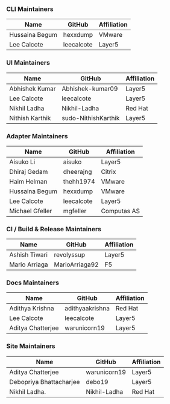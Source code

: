 ### CLI Maintainers

| Name              | GitHub            | Affiliation |
| ----------------- | ----------------- | ----------- |
| Hussaina Begum    | hexxdump          | VMware      |
| Lee Calcote       | leecalcote        | Layer5      |

### UI Maintainers

| Name             | GitHub                 | Affiliation |
| ---------------- | ---------------------- | ----------- |
| Abhishek Kumar   | Abhishek-kumar09       | Layer5      |
| Lee Calcote      | leecalcote             | Layer5      |
| Nikhil Ladha     | Nikhil-Ladha           | Red Hat     |
| Nithish Karthik  | sudo-NithishKarthik    | Layer5      |

### Adapter Maintainers

| Name               | GitHub      | Affiliation |
| ------------------ | ----------- | ----------- |
| Aisuko Li          | aisuko      | Layer5      |
| Dhiraj Gedam       | dheerajng   | Citrix      |
| Haim Helman        | thehh1974   | VMware      |
| Hussaina Begum     | hexxdump    | VMware      |
| Lee Calcote        | leecalcote  | Layer5      |
| Michael Gfeller    | mgfeller    | Computas AS |

### CI / Build & Release Maintainers

| Name                  | GitHub             | Affiliation |
| --------------------- | ------------------ | ----------- |
| Ashish Tiwari         | revolyssup         | Layer5      |
| Mario Arriaga         | MarioArriaga92     | F5          |

### Docs Maintainers

| Name              | GitHub          | Affiliation |
| ----------------- | --------------- | ----------- |
| Adithya Krishna   | adithyaakrishna | Red Hat     |
| Lee Calcote       | leecalcote      | Layer5      |
| Aditya Chatterjee | warunicorn19    | Layer5      |


### Site Maintainers

| Name                    | GitHub       | Affiliation |
| ----------------------  | -----------  | ----------- |
| Aditya Chatterjee       | warunicorn19 | Layer5      |
| Debopriya Bhattacharjee | debo19       | Layer5      |
| Nikhil Ladha.           | Nikhil-Ladha | Red Hat     |

